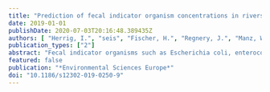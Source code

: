 ```yaml
---
title: "Prediction of fecal indicator organism concentrations in rivers: the shifting role of environmental factors under varying flow conditions"
date: 2019-01-01
publishDate: 2020-07-03T20:16:48.389435Z
authors: [ "Herrig, I.", "seis", "Fischer, H.", "Regnery, J.", "Manz, W.", "Reifferscheid, G.", "BÃ¶er, S." ]
publication_types: ["2"]
abstract: "Fecal indicator organisms such as Escherichia coli, enterococci, and coliphages are important to assess, monitor, and predict microbial water quality in natural freshwater ecosystems. To improve predictive modelling of fecal indicators in surface waters, it is vital to assess the influence of autochthonous and allochthonous environmental factors on microbial water quality in riverine systems. To better understand how environmental conditions influence the fate of fecal indicators under varying weather conditions, the interdependencies of environmental parameters and concentrations of E. coli, intestinal enterococci, and somatic coliphages were studied at two rivers (Rhine and Moselle in Rhineland-Palatinate, Germany) over a period of 2 years that exhibited contrasting hydrological conditions. Both riverine sampling sites were subject to similar meteorological conditions based on spatial proximity, but differed in hydrodynamics and hydrochemistry, thus providing further insight into the role of river-specific determinants on fecal indicator concentrations. Furthermore, a Bayesian multiple linear regression approach that complies with the European Bathing Water Directive was applied to both rivers’ datasets to test model transferability and the validity of microbial water quality predictions in riverine systems under varying flow regimes. According to multivariate statistical analyses, rainfall events and high water discharge favored the input and dissemination of fecal indicators in both rivers. As expected, concentrations declined with rising global solar irradiance, water temperature, and pH. While variations in coliphage concentrations were predominantly driven by hydro-meteorological factors, bacterial indicator concentrations were strongly influenced by autochthonous biotic factors related to primary production. This was more pronounced under low flow conditions accompanied by strong phytoplankton blooms. Strong seasonal variations pointed towards bacterial indicator losses due to grazing activities. The Bayesian linear regression approach provided appropriate water quality predictions at the Rhine sampling site based on discharge, global solar irradiance, and rainfall as fecal indicator distributions were predominantly driven by hydro-meteorological factors. Assessment of microbial water quality predictions implied that rivers characterized by strong hydrodynamics qualify for multiple linear regression models using readily measurable hydro-meteorological parameters. In rivers where trophic interactions exceed hydrodynamic influences, such as the Moselle, viral indicators may pose a more reliable response variable in statistical models."
featured: false
publication: "*Environmental Sciences Europe*"
doi: "10.1186/s12302-019-0250-9"
---
```


